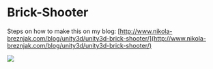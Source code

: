 Brick-Shooter
=================
Steps on how to make this on my blog: [http://www.nikola-breznjak.com/blog/unity3d/unity3d-brick-shooter/](http://www.nikola-breznjak.com/blog/unity3d/unity3d-brick-shooter/)

![](http://www.nikola-breznjak.com/blog/wp-content/uploads/2015/01/Ball-Shooter.jpg)
